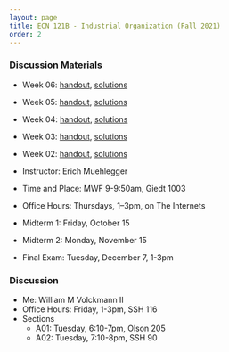 ```yaml
---
layout: page
title: ECN 121B - Industrial Organization (Fall 2021)
order: 2
---
```


### Discussion Materials
* Week 06: [handout](week06.pdf), [solutions](week06-ans.pdf)
* Week 05: [handout](week05.pdf), [solutions](week05-ans.pdf)
* Week 04: [handout](week04.pdf), [solutions](week04-ans.pdf)
* Week 03: [handout](week03.pdf), [solutions](week03-ans.pdf)
* Week 02: [handout](week02.pdf), [solutions](week02-ans.pdf)



* Instructor: Erich Muehlegger
* Time and Place: MWF 9-9:50am, Giedt 1003
* Office Hours: Thursdays, 1–3pm, on The Internets
* Midterm 1: Friday, October 15
* Midterm 2: Monday, November 15
* Final Exam: Tuesday, December 7, 1-3pm


### Discussion
* Me: William M Volckmann II
* Office Hours: Friday, 1-3pm, SSH 116
* Sections
  * A01: Tuesday, 6:10-7pm, Olson 205
  * A02: Tuesday, 7:10-8pm, SSH 90
